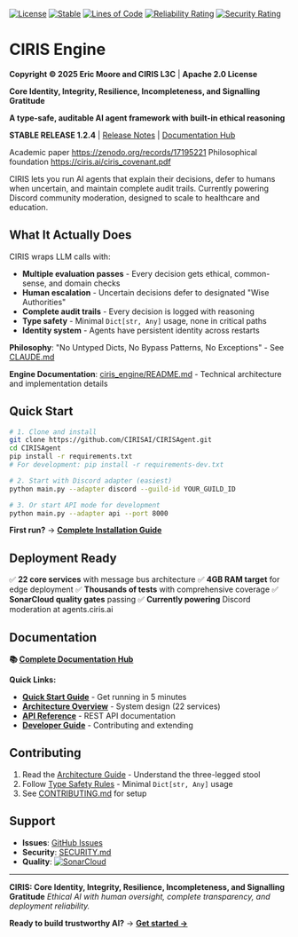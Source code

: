 [![License](https://img.shields.io/badge/License-Apache%202.0-blue.svg)](LICENSE)
[![Stable](https://img.shields.io/badge/Status-STABLE-green.svg)](CHANGELOG.md)
[![Lines of Code](https://sonarcloud.io/api/project_badges/measure?project=CIRISAI_CIRISAgent&metric=ncloc)](https://sonarcloud.io/summary/new_code?id=CIRISAI_CIRISAgent)
[![Reliability Rating](https://sonarcloud.io/api/project_badges/measure?project=CIRISAI_CIRISAgent&metric=reliability_rating)](https://sonarcloud.io/summary/new_code?id=CIRISAI_CIRISAgent)
[![Security Rating](https://sonarcloud.io/api/project_badges/measure?project=CIRISAI_CIRISAgent&metric=security_rating)](https://sonarcloud.io/summary/new_code?id=CIRISAI_CIRISAgent)

# CIRIS Engine

**Copyright © 2025 Eric Moore and CIRIS L3C** | **Apache 2.0 License**

**Core Identity, Integrity, Resilience, Incompleteness, and Signalling Gratitude**

**A type-safe, auditable AI agent framework with built-in ethical reasoning**

**STABLE RELEASE 1.2.4** | [Release Notes](CHANGELOG.md) | [Documentation Hub](docs/README.md)

Academic paper https://zenodo.org/records/17195221
Philosophical foundation https://ciris.ai/ciris_covenant.pdf

CIRIS lets you run AI agents that explain their decisions, defer to humans when uncertain, and maintain complete audit trails. Currently powering Discord community moderation, designed to scale to healthcare and education.

## What It Actually Does

CIRIS wraps LLM calls with:
- **Multiple evaluation passes** - Every decision gets ethical, common-sense, and domain checks
- **Human escalation** - Uncertain decisions defer to designated "Wise Authorities"
- **Complete audit trails** - Every decision is logged with reasoning
- **Type safety** - Minimal `Dict[str, Any]` usage, none in critical paths
- **Identity system** - Agents have persistent identity across restarts

**Philosophy**: "No Untyped Dicts, No Bypass Patterns, No Exceptions" - See [CLAUDE.md](CLAUDE.md#core-philosophy-type-safety-first)

**Engine Documentation**: [ciris_engine/README.md](ciris_engine/README.md) - Technical architecture and implementation details

## Quick Start

```bash
# 1. Clone and install
git clone https://github.com/CIRISAI/CIRISAgent.git
cd CIRISAgent
pip install -r requirements.txt
# For development: pip install -r requirements-dev.txt

# 2. Start with Discord adapter (easiest)
python main.py --adapter discord --guild-id YOUR_GUILD_ID

# 3. Or start API mode for development
python main.py --adapter api --port 8000
```

**First run?** → **[Complete Installation Guide](docs/INSTALLATION.md)**

## Deployment Ready

✅ **22 core services** with message bus architecture
✅ **4GB RAM target** for edge deployment
✅ **Thousands of tests** with comprehensive coverage
✅ **SonarCloud quality gates** passing
✅ **Currently powering** Discord moderation at agents.ciris.ai

## Documentation

**📚 [Complete Documentation Hub](docs/README.md)**

**Quick Links:**
- **[Quick Start Guide](docs/QUICKSTART.md)** - Get running in 5 minutes
- **[Architecture Overview](docs/ARCHITECTURE.md)** - System design (22 services)
- **[API Reference](docs/single_step_api_audit.md)** - REST API documentation
- **[Developer Guide](docs/FOR_NERDS.md)** - Contributing and extending

## Contributing

1. Read the [Architecture Guide](docs/ARCHITECTURE.md) - Understand the three-legged stool
2. Follow [Type Safety Rules](CLAUDE.md#type-safety) - Minimal `Dict[str, Any]` usage
3. See [CONTRIBUTING.md](CONTRIBUTING.md) for setup

## Support

- **Issues**: [GitHub Issues](https://github.com/CIRISAI/CIRISAgent/issues)
- **Security**: [SECURITY.md](SECURITY.md)
- **Quality**: [![SonarCloud](https://sonarcloud.io/images/project_badges/sonarcloud-light.svg)](https://sonarcloud.io/summary/new_code?id=CIRISAI_CIRISAgent)

---

**CIRIS: Core Identity, Integrity, Resilience, Incompleteness, and Signalling Gratitude**
*Ethical AI with human oversight, complete transparency, and deployment reliability.*

**Ready to build trustworthy AI?** → **[Get started →](docs/README.md)**
